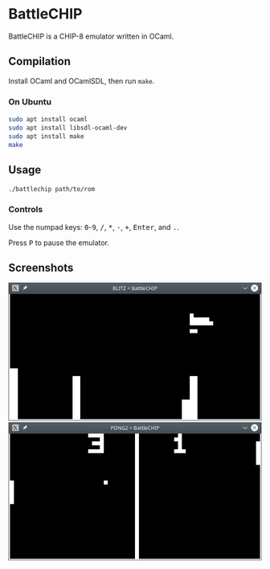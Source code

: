 # BattleCHIP

BattleCHIP is a CHIP-8 emulator written in OCaml.

## Compilation

Install OCaml and OCamlSDL, then run `make`.

### On Ubuntu

```bash
sudo apt install ocaml
sudo apt install libsdl-ocaml-dev
sudo apt install make
make
```

## Usage

```terminal
./battlechip path/to/rom
```

### Controls

Use the numpad keys: <kbd>0</kbd>-<kbd>9</kbd>, <kbd>/</kbd>, <kbd>*</kbd>, <kbd>-</kbd>, <kbd>+</kbd>, <kbd>Enter</kbd>, and <kbd>.</kbd>.

Press <kbd>P</kbd> to pause the emulator.

## Screenshots

<img src="screenshots/BLITZ.png" />
<img src="screenshots/PONG2.png" />

